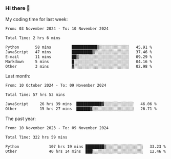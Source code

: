 ### Hi there 👋

My coding time for last week:

<!--START_SECTION:week-->

```txt
From: 03 November 2024 - To: 10 November 2024

Total Time: 2 hrs 6 mins

Python       58 mins         ███████████▒░░░░░░░░░░░░░   45.91 %
JavaScript   47 mins         █████████▒░░░░░░░░░░░░░░░   37.46 %
E-mail       11 mins         ██▒░░░░░░░░░░░░░░░░░░░░░░   09.29 %
Markdown     5 mins          █░░░░░░░░░░░░░░░░░░░░░░░░   04.16 %
Other        3 mins          ▓░░░░░░░░░░░░░░░░░░░░░░░░   02.98 %
```

<!--END_SECTION:week-->

Last month:

<!--START_SECTION:month-->

```txt
From: 10 October 2024 - To: 09 November 2024

Total Time: 57 hrs 53 mins

JavaScript     26 hrs 39 mins  ███████████▓░░░░░░░░░░░░░   46.06 %
Other          15 hrs 27 mins  ██████▓░░░░░░░░░░░░░░░░░░   26.71 %
```

<!--END_SECTION:month-->

The past year:

<!--START_SECTION:year-->

```txt
From: 10 November 2023 - To: 09 November 2024

Total Time: 322 hrs 59 mins

Python             107 hrs 19 mins ████████▒░░░░░░░░░░░░░░░░   33.23 %
Other              40 hrs 14 mins  ███░░░░░░░░░░░░░░░░░░░░░░   12.46 %
```

<!--END_SECTION:year-->
